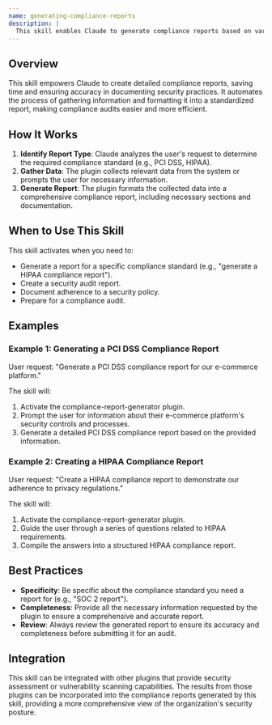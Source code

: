 ```yaml
---
name: generating-compliance-reports
description: |
  This skill enables Claude to generate compliance reports based on various security standards and frameworks. It leverages the compliance-report-generator plugin to automate the report creation process. Use this skill when a user requests a "compliance report", "security audit report", or needs documentation for "regulatory compliance". The skill is particularly useful for generating reports related to standards like PCI DSS, HIPAA, SOC 2, or ISO 27001. It can also assist with documenting adherence to specific security policies.
---
```


## Overview

This skill empowers Claude to create detailed compliance reports, saving time and ensuring accuracy in documenting security practices. It automates the process of gathering information and formatting it into a standardized report, making compliance audits easier and more efficient.

## How It Works

1. **Identify Report Type**: Claude analyzes the user's request to determine the required compliance standard (e.g., PCI DSS, HIPAA).
2. **Gather Data**: The plugin collects relevant data from the system or prompts the user for necessary information.
3. **Generate Report**: The plugin formats the collected data into a comprehensive compliance report, including necessary sections and documentation.

## When to Use This Skill

This skill activates when you need to:
- Generate a report for a specific compliance standard (e.g., "generate a HIPAA compliance report").
- Create a security audit report.
- Document adherence to a security policy.
- Prepare for a compliance audit.

## Examples

### Example 1: Generating a PCI DSS Compliance Report

User request: "Generate a PCI DSS compliance report for our e-commerce platform."

The skill will:
1. Activate the compliance-report-generator plugin.
2. Prompt the user for information about their e-commerce platform's security controls and processes.
3. Generate a detailed PCI DSS compliance report based on the provided information.

### Example 2: Creating a HIPAA Compliance Report

User request: "Create a HIPAA compliance report to demonstrate our adherence to privacy regulations."

The skill will:
1. Activate the compliance-report-generator plugin.
2. Guide the user through a series of questions related to HIPAA requirements.
3. Compile the answers into a structured HIPAA compliance report.

## Best Practices

- **Specificity**: Be specific about the compliance standard you need a report for (e.g., "SOC 2 report").
- **Completeness**: Provide all the necessary information requested by the plugin to ensure a comprehensive and accurate report.
- **Review**: Always review the generated report to ensure its accuracy and completeness before submitting it for an audit.

## Integration

This skill can be integrated with other plugins that provide security assessment or vulnerability scanning capabilities. The results from those plugins can be incorporated into the compliance reports generated by this skill, providing a more comprehensive view of the organization's security posture.